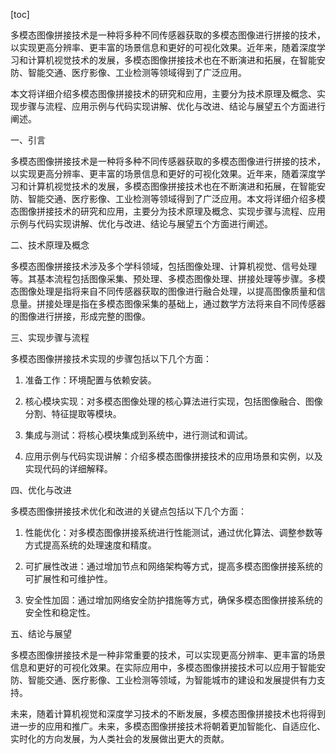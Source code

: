
[toc]                    
                
                
多模态图像拼接技术是一种将多种不同传感器获取的多模态图像进行拼接的技术，以实现更高分辨率、更丰富的场景信息和更好的可视化效果。近年来，随着深度学习和计算机视觉技术的发展，多模态图像拼接技术也在不断演进和拓展，在智能安防、智能交通、医疗影像、工业检测等领域得到了广泛应用。

本文将详细介绍多模态图像拼接技术的研究和应用，主要分为技术原理及概念、实现步骤与流程、应用示例与代码实现讲解、优化与改进、结论与展望五个方面进行阐述。

一、引言

多模态图像拼接技术是一种将多种不同传感器获取的多模态图像进行拼接的技术，以实现更高分辨率、更丰富的场景信息和更好的可视化效果。近年来，随着深度学习和计算机视觉技术的发展，多模态图像拼接技术也在不断演进和拓展，在智能安防、智能交通、医疗影像、工业检测等领域得到了广泛应用。本文将详细介绍多模态图像拼接技术的研究和应用，主要分为技术原理及概念、实现步骤与流程、应用示例与代码实现讲解、优化与改进、结论与展望五个方面进行阐述。

二、技术原理及概念

多模态图像拼接技术涉及多个学科领域，包括图像处理、计算机视觉、信号处理等。其基本流程包括图像采集、预处理、多模态图像处理、拼接处理等步骤。多模态图像处理是指将来自不同传感器获取的图像进行融合处理，以提高图像质量和信息量。拼接处理是指在多模态图像采集的基础上，通过数学方法将来自不同传感器的图像进行拼接，形成完整的图像。

三、实现步骤与流程

多模态图像拼接技术实现的步骤包括以下几个方面：

1. 准备工作：环境配置与依赖安装。

2. 核心模块实现：对多模态图像处理的核心算法进行实现，包括图像融合、图像分割、特征提取等模块。

3. 集成与测试：将核心模块集成到系统中，进行测试和调试。

4. 应用示例与代码实现讲解：介绍多模态图像拼接技术的应用场景和实例，以及实现代码的详细解释。

四、优化与改进

多模态图像拼接技术优化和改进的关键点包括以下几个方面：

1. 性能优化：对多模态图像拼接系统进行性能测试，通过优化算法、调整参数等方式提高系统的处理速度和精度。

2. 可扩展性改进：通过增加节点和网络架构等方式，提高多模态图像拼接系统的可扩展性和可维护性。

3. 安全性加固：通过增加网络安全防护措施等方式，确保多模态图像拼接系统的安全性和稳定性。

五、结论与展望

多模态图像拼接技术是一种非常重要的技术，可以实现更高分辨率、更丰富的场景信息和更好的可视化效果。在实际应用中，多模态图像拼接技术可以应用于智能安防、智能交通、医疗影像、工业检测等领域，为智能城市的建设和发展提供有力支持。

未来，随着计算机视觉和深度学习技术的不断发展，多模态图像拼接技术也将得到进一步的应用和推广。未来，多模态图像拼接技术将朝着更加智能化、自适应化、实时化的方向发展，为人类社会的发展做出更大的贡献。

